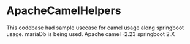 # ApacheCamelHelpers
This codebase had sample usecase for camel usage along springboot usage.
mariaDb is being used.
Apache camel -2.23 
springboot 2.X

